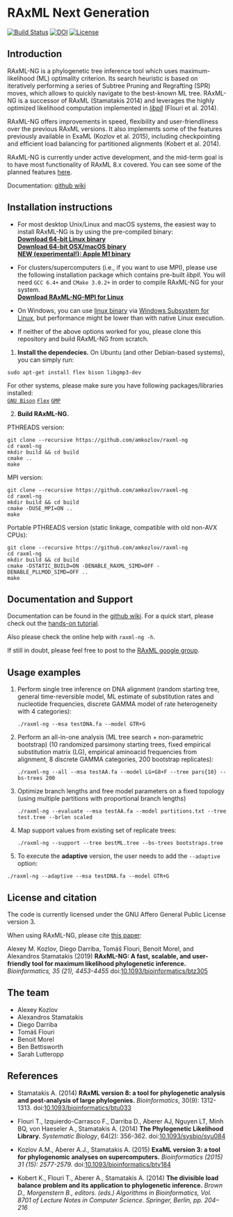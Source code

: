 # RAxML Next Generation

[![Build Status](https://www.travis-ci.org/amkozlov/raxml-ng.svg?branch=master)](https://www.travis-ci.org/amkozlov/raxml-ng) [![DOI](https://zenodo.org/badge/75947982.svg)](https://zenodo.org/badge/latestdoi/75947982) [![License](https://img.shields.io/badge/license-AGPL-blue.svg)](http://www.gnu.org/licenses/agpl-3.0.en.html)

## Introduction

RAxML-NG is a phylogenetic tree inference tool which uses maximum-likelihood (ML) optimality criterion. Its search heuristic is based on iteratively performing a series of Subtree Pruning and Regrafting (SPR) moves, which allows to quickly navigate to the best-known ML tree. RAxML-NG is a successor of RAxML (Stamatakis 2014) and leverages the highly optimized likelihood computation implemented in [*libpll*](https://github.com/xflouris/libpll) (Flouri et al. 2014).

RAxML-NG offers improvements in speed, flexibility and user-friendliness over the previous RAxML versions. It also implements some of the features previously available in ExaML (Kozlov et al. 2015), including checkpointing and efficient load balancing for partitioned alignments (Kobert et al. 2014).

RAxML-NG is currently under active development, and the mid-term goal is to have most functionality of RAxML 8.x covered.
You can see some of the planned features [here](https://github.com/amkozlov/raxml-ng/issues).

Documentation: [github wiki](https://github.com/amkozlov/raxml-ng/wiki)

## Installation instructions

* For most desktop Unix/Linux and macOS systems, the easiest way to install RAxML-NG is by using the pre-compiled binary:  
[**Download 64-bit Linux binary**](https://github.com/amkozlov/raxml-ng/releases/download/1.1.0/raxml-ng_v1.1.0_linux_x86_64.zip)  
[**Download 64-bit OSX/macOS binary**](https://github.com/amkozlov/raxml-ng/releases/download/1.1.0/raxml-ng_v1.1.0_macos_x86_64.zip)   
[**NEW (experimental!): Apple M1 binary**](https://github.com/amkozlov/raxml-ng/releases/download/1.1.0/raxml-ng_v1.1.0_macos_M1_experimental.zip)

* For clusters/supercomputers (i.e., if you want to use MPI), please use the following installation package which contains pre-built *libpll*. You will need `GCC 6.4+` and `CMake 3.0.2+` in order to compile RAxML-NG for your system.  
[**Download RAxML-NG-MPI for Linux**](https://github.com/amkozlov/raxml-ng/releases/download/1.1.0/raxml-ng_v1.1.0_linux_x86_64_MPI.zip)

* On Windows, you can use [linux binary](https://github.com/amkozlov/raxml-ng/releases/download/1.1.0/raxml-ng_v1.1.0_linux_x86_64.zip) via [Windows Subsystem for Linux](https://ubuntu.com/wsl), but performance might be lower than with native Linux execution. 

* If neither of the above options worked for you, please clone this repository and build RAxML-NG from scratch.

1. **Install the dependecies.** On Ubuntu (and other Debian-based systems), you can simply run:
```
sudo apt-get install flex bison libgmp3-dev
```
For other systems, please make sure you have following packages/libraries installed:  
[`GNU Bison`](http://www.gnu.org/software/bison/) [`Flex`](http://flex.sourceforge.net/) [`GMP`](https://gmplib.org/)

2. **Build RAxML-NG.**

PTHREADS version:

```
git clone --recursive https://github.com/amkozlov/raxml-ng
cd raxml-ng
mkdir build && cd build
cmake ..
make
```

MPI version:

```
git clone --recursive https://github.com/amkozlov/raxml-ng
cd raxml-ng
mkdir build && cd build
cmake -DUSE_MPI=ON ..
make
```

Portable PTHREADS version (static linkage, compatible with old non-AVX CPUs):

```
git clone --recursive https://github.com/amkozlov/raxml-ng
cd raxml-ng
mkdir build && cd build
cmake -DSTATIC_BUILD=ON -DENABLE_RAXML_SIMD=OFF -DENABLE_PLLMOD_SIMD=OFF ..
make
```

## Documentation and Support

Documentation can be found in the [github wiki](https://github.com/amkozlov/raxml-ng/wiki). 
For a quick start, please check out the [hands-on tutorial](https://github.com/amkozlov/raxml-ng/wiki/Tutorial).

Also please check the online help with `raxml-ng -h`.

If still in doubt, please feel free to post to the [RAxML google group](https://groups.google.com/forum/#!forum/raxml).

## Usage examples

  1. Perform single tree inference on DNA alignment 
     (random starting tree, general time-reversible model, ML estimate of substitution rates and
      nucleotide frequencies, discrete GAMMA model of rate heterogeneity with 4 categories):

     `./raxml-ng --msa testDNA.fa --model GTR+G`

  2. Perform an all-in-one analysis (ML tree search + non-parametric bootstrap) 
     (10 randomized parsimony starting trees, fixed empirical substitution matrix (LG),
      empirical aminoacid frequencies from alignment, 8 discrete GAMMA categories,
      200 bootstrap replicates):

     `./raxml-ng --all --msa testAA.fa --model LG+G8+F --tree pars{10} --bs-trees 200`


  3. Optimize branch lengths and free model parameters on a fixed topology
     (using multiple partitions with proportional branch lengths)

     `./raxml-ng --evaluate --msa testAA.fa --model partitions.txt --tree test.tree --brlen scaled`

  4. Map support values from existing set of replicate trees:

     `./raxml-ng --support --tree bestML.tree --bs-trees bootstraps.tree`

  5. To execute the **adaptive** version, the user needs to add the `--adaptive` option:

    ./raxml-ng --adaptive --msa testDNA.fa --model GTR+G

## License and citation

The code is currently licensed under the GNU Affero General Public License version 3.

When using RAxML-NG, please cite [this paper](https://doi.org/10.1093/bioinformatics/btz305):

Alexey M. Kozlov, Diego Darriba, Tom&aacute;&scaron; Flouri, Benoit Morel, and Alexandros Stamatakis (2019)
**RAxML-NG: A fast, scalable, and user-friendly tool for maximum likelihood phylogenetic inference.** 
*Bioinformatics, 35 (21), 4453-4455* 
doi:[10.1093/bioinformatics/btz305](https://doi.org/10.1093/bioinformatics/btz305)

## The team

* Alexey Kozlov
* Alexandros Stamatakis
* Diego Darriba
* Tom&aacute;&scaron; Flouri
* Benoit Morel
* Ben Bettisworth
* Sarah Lutteropp

## References

* Stamatakis A. (2014)
**RAxML version 8: a tool for phylogenetic analysis and post-analysis of large phylogenies.**
*Bioinformatics*, 30(9): 1312-1313.
doi:[10.1093/bioinformatics/btu033](http://dx.doi.org/10.1093/bioinformatics/btu033)

* Flouri T., Izquierdo-Carrasco F., Darriba D., Aberer AJ, Nguyen LT, Minh BQ, von Haeseler A., Stamatakis A. (2014)
**The Phylogenetic Likelihood Library.**
*Systematic Biology*, 64(2): 356-362.
doi:[10.1093/sysbio/syu084](http://dx.doi.org/10.1093/sysbio/syu084)

* Kozlov A.M., Aberer A.J., Stamatakis A. (2015)
**ExaML version 3: a tool for phylogenomic analyses on supercomputers.**
*Bioinformatics (2015) 31 (15): 2577-2579.*
doi:[10.1093/bioinformatics/btv184](https://doi.org/10.1093/bioinformatics/btv184)

* Kobert K., Flouri T., Aberer A., Stamatakis A. (2014)
**The divisible load balance problem and its application to phylogenetic inference.**
*Brown D., Morgenstern B., editors. (eds.) Algorithms in Bioinformatics, Vol. 8701 of Lecture Notes in Computer Science. Springer, Berlin, pp. 204–216*


